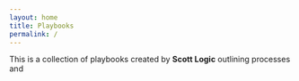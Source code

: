 ```yaml
---
layout: home
title: Playbooks
permalink: /
---
```


This is a collection of playbooks created by **Scott Logic** outlining processes and 
